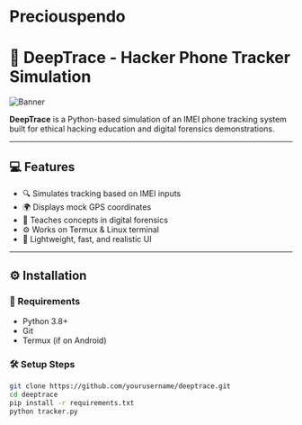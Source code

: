 # Preciouspendo
# 🧠 DeepTrace - Hacker Phone Tracker Simulation

![Banner](assets/hacker-banner.png)

**DeepTrace** is a Python-based simulation of an IMEI phone tracking system built for ethical hacking education and digital forensics demonstrations.

---

## 💻 Features

- 🔍 Simulates tracking based on IMEI inputs
- 🌍 Displays mock GPS coordinates
- 🧠 Teaches concepts in digital forensics
- ⚙️ Works on Termux & Linux terminal
- 🎯 Lightweight, fast, and realistic UI

---

## ⚙️ Installation

### 🧪 Requirements
- Python 3.8+
- Git
- Termux (if on Android)

### 🛠️ Setup Steps

```bash
git clone https://github.com/yourusername/deeptrace.git
cd deeptrace
pip install -r requirements.txt
python tracker.py
